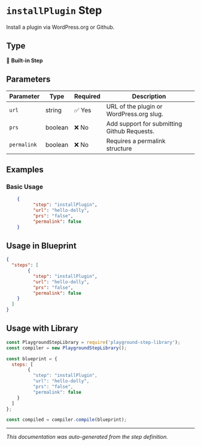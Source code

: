# `installPlugin` Step

Install a plugin via WordPress.org or Github.

## Type
🔧 **Built-in Step**

## Parameters

| Parameter | Type | Required | Description |
|-----------|------|----------|-------------|
| `url` | string | ✅ Yes | URL of the plugin or WordPress.org slug. |
| `prs` | boolean | ❌ No | Add support for submitting Github Requests. |
| `permalink` | boolean | ❌ No | Requires a permalink structure |


## Examples

### Basic Usage
```json
    {
          "step": "installPlugin",
          "url": "hello-dolly",
          "prs": "false",
          "permalink": false
    }
```

## Usage in Blueprint

```json
{
  "steps": [
        {
          "step": "installPlugin",
          "url": "hello-dolly",
          "prs": "false",
          "permalink": false
    }
  ]
}
```

## Usage with Library

```javascript
const PlaygroundStepLibrary = require('playground-step-library');
const compiler = new PlaygroundStepLibrary();

const blueprint = {
  steps: [
        {
          "step": "installPlugin",
          "url": "hello-dolly",
          "prs": "false",
          "permalink": false
    }
  ]
};

const compiled = compiler.compile(blueprint);
```



---

*This documentation was auto-generated from the step definition.*
